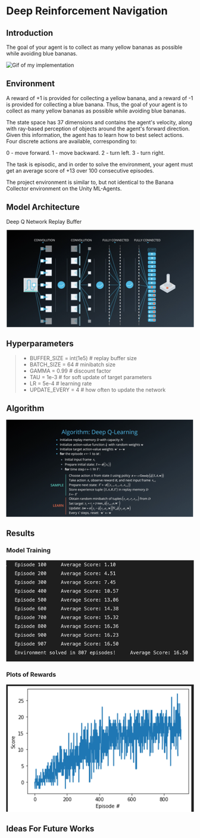 
# Deep Reinforcement Navigation

## Introduction

The goal of your agent is to collect as many yellow bananas as possible while avoiding blue bananas.


![Gif of my implementation](media/agent_working.gif)


## Environment


A reward of +1 is provided for collecting a yellow banana, and a reward of -1 is provided for collecting a blue banana. Thus, the goal of your agent is to collect as many yellow bananas as possible while avoiding blue bananas.

The state space has 37 dimensions and contains the agent's velocity, along with ray-based perception of objects around the agent's forward direction. Given this information, the agent has to learn how to best select actions. Four discrete actions are available, corresponding to:


0 - move forward.
1 - move backward.
2 - turn left.
3 - turn right.


The task is episodic, and in order to solve the environment, your agent must get an average score of +13 over 100 consecutive episodes.

The project environment is similar to, but not identical to the Banana Collector environment on the Unity ML-Agents.

## Model Architecture

Deep Q Network
Replay Buffer


![deep q network architecture](media/model_arch.png)


## Hyperparameters


> - BUFFER_SIZE = int(1e5)  # replay buffer size 
> - BATCH_SIZE = 64         # minibatch size
> - GAMMA = 0.99            # discount factor
> - TAU = 1e-3              # for soft update of target parameters
> - LR = 5e-4               # learning rate 
> - UPDATE_EVERY = 4        # how often to update the network


## Algorithm


![Deep Q algorithm](media/algorithm.png)

## Results

### Model Training


![agent model training](media/agent_score.png)


### Plots of Rewards

![plot of rewards](media/agent_training_plot.png)

## Ideas For Future Works


